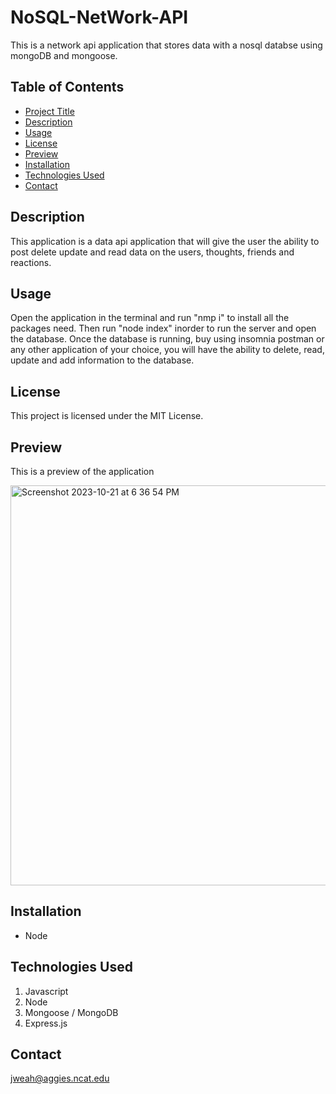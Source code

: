# NoSQL-NetWork-API
This is a network api application that stores data with a nosql databse using mongoDB and mongoose.

## Table of Contents

- [Project Title](#project-title)
- [Description](#description)
- [Usage](#usage)
- [License](#license)
- [Preview](#preview)
- [Installation](#installation)
- [Technologies Used](#technologies-used)
- [Contact](#contact)

## Description
This application is a data api application that will give the user the ability to post delete update and read data on the users, thoughts, friends and reactions.

## Usage
Open the application in the terminal and run "nmp i" to install all the packages need. Then run "node index" inorder to run the server and open the database. Once the database is running, buy using insomnia postman or any other application of your choice, you will have the ability to delete, read, update and add information to the database.

## License

This project is licensed under the MIT License.

## Preview

This is a preview of the application


<img width="640" alt="Screenshot 2023-10-21 at 6 36 54 PM" src="https://github.com/jweah2385/nosql-network-api/assets/134350647/9a460ecc-663b-4139-872a-6f346817db94">



## Installation

- Node

## Technologies Used

1. Javascript
2. Node
3. Mongoose / MongoDB
4. Express.js

## Contact

jweah@aggies.ncat.edu
